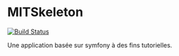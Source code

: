 # MITSkeleton

[![Build Status](https://travis-ci.org/multiinfo/MITSkeleton.svg?branch=master)](https://travis-ci.org/multiinfo/MITSkeleton)

Une application basée sur symfony à des fins tutorielles.
